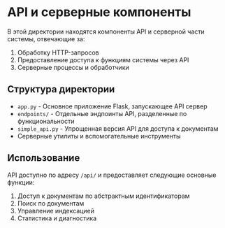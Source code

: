 # API и серверные компоненты

В этой директории находятся компоненты API и серверной части системы, отвечающие за:

1. Обработку HTTP-запросов
2. Предоставление доступа к функциям системы через API
3. Серверные процессы и обработчики

## Структура директории

- `app.py` - Основное приложение Flask, запускающее API сервер
- `endpoints/` - Отдельные эндпоинты API, разделенные по функциональности
- `simple_api.py` - Упрощенная версия API для доступа к документам
- Серверные утилиты и вспомогательные инструменты

## Использование

API доступно по адресу `/api/` и предоставляет следующие основные функции:

1. Доступ к документам по абстрактным идентификаторам
2. Поиск по документам
3. Управление индексацией
4. Статистика и диагностика